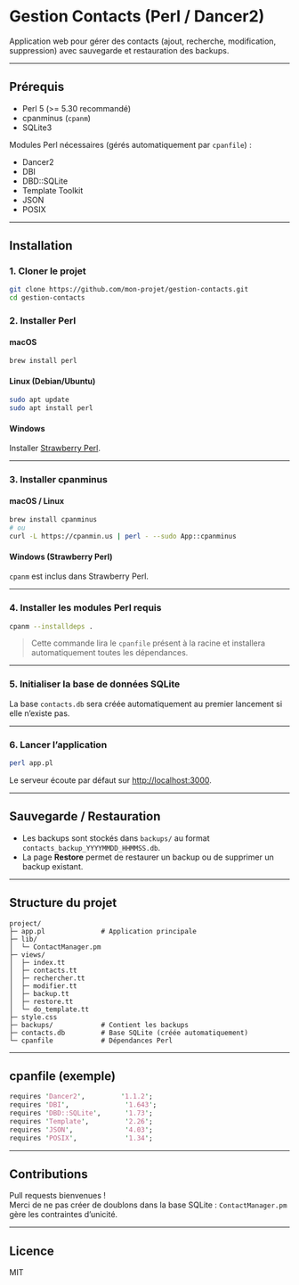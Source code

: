 # Gestion Contacts (Perl / Dancer2)

Application web pour gérer des contacts (ajout, recherche, modification, suppression) avec sauvegarde et restauration des backups.

---

## Prérequis

- Perl 5 (>= 5.30 recommandé)
- cpanminus (`cpanm`)
- SQLite3

Modules Perl nécessaires (gérés automatiquement par `cpanfile`) :

- Dancer2  
- DBI  
- DBD::SQLite  
- Template Toolkit  
- JSON  
- POSIX  

---

## Installation

### 1. Cloner le projet
```bash
git clone https://github.com/mon-projet/gestion-contacts.git
cd gestion-contacts
```

### 2. Installer Perl

#### macOS
```bash
brew install perl
```

#### Linux (Debian/Ubuntu)
```bash
sudo apt update
sudo apt install perl
```

#### Windows
Installer [Strawberry Perl](http://strawberryperl.com/).

---

### 3. Installer cpanminus

#### macOS / Linux
```bash
brew install cpanminus
# ou
curl -L https://cpanmin.us | perl - --sudo App::cpanminus
```

#### Windows (Strawberry Perl)
`cpanm` est inclus dans Strawberry Perl.

---

### 4. Installer les modules Perl requis
```bash
cpanm --installdeps .
```
> Cette commande lira le `cpanfile` présent à la racine et installera automatiquement toutes les dépendances.

---

### 5. Initialiser la base de données SQLite
La base `contacts.db` sera créée automatiquement au premier lancement si elle n’existe pas.

---

### 6. Lancer l’application
```bash
perl app.pl
```
Le serveur écoute par défaut sur [http://localhost:3000](http://localhost:3000).

---

## Sauvegarde / Restauration

- Les backups sont stockés dans `backups/` au format `contacts_backup_YYYYMMDD_HHMMSS.db`.  
- La page **Restore** permet de restaurer un backup ou de supprimer un backup existant.

---

## Structure du projet

```
project/
├─ app.pl              # Application principale
├─ lib/
│  └─ ContactManager.pm
├─ views/
│  ├─ index.tt
│  ├─ contacts.tt
│  ├─ rechercher.tt
│  ├─ modifier.tt
│  ├─ backup.tt
│  ├─ restore.tt
│  └─ do_template.tt
├─ style.css
├─ backups/            # Contient les backups
├─ contacts.db         # Base SQLite (créée automatiquement)
└─ cpanfile            # Dépendances Perl
```

---

## cpanfile (exemple)
```perl
requires 'Dancer2',         '1.1.2';
requires 'DBI',              '1.643';
requires 'DBD::SQLite',      '1.73';
requires 'Template',         '2.26';
requires 'JSON',             '4.03';
requires 'POSIX',            '1.34';
```

---

## Contributions

Pull requests bienvenues !  
Merci de ne pas créer de doublons dans la base SQLite : `ContactManager.pm` gère les contraintes d’unicité.

---

## Licence

MIT